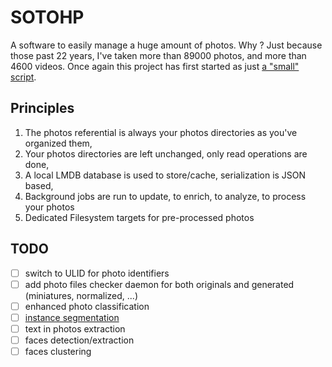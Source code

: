# SOTOHP

A software to easily manage a huge amount of photos. Why ? Just because those past 22 years, I've taken more than 89000
photos, and more than 4600 videos. Once again this project has first started as just [a "small" script][photosc].

## Principles

1. The photos referential is always your photos directories as you've organized them,
2. Your photos directories are left unchanged, only read operations are done,
3. A local LMDB database is used to store/cache, serialization is JSON based,
4. Background jobs are run to update, to enrich, to analyze, to process your photos
5. Dedicated Filesystem targets for pre-processed photos 

## TODO

- [ ] switch to ULID for photo identifiers
- [ ] add photo files checker daemon for both originals and generated (miniatures, normalized, ...)
- [ ] enhanced photo classification
- [ ] [instance segmentation][instseg]
- [ ] text in photos extraction
- [ ] faces detection/extraction
- [ ] faces clustering

[photosc]: https://gist.github.com/dacr/46718666ae96ebac300b27c80ed7bec3
[instseg]: https://www.reasonfieldlab.com/post/instance-segmentation-algorithms-overview